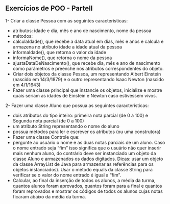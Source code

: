 ## Exercícios de POO - ParteII

1- Criar a classe Pessoa com as seguintes características:
* atributos: idade e dia, mês e ano de nascimento, nome da pessoa
* métodos:
* calculaIdade(), que recebe a data atual em dias, mês e anos e calcula e
armazena no atributo idade a idade atual da pessoa
* informaIdade(), que retorna o valor da idade
* informaNome(), que retorna o nome da pessoa
* ajustaDataDeNascimento(), que recebe dia, mês e ano de nascimento
como parâmetros e preenche nos atributos correspondentes do objeto.
* Criar dois objetos da classe Pessoa, um representando Albert Einstein (nascido
em 14/3/1879) e o outro representando Isaac Newton (nascido em 4/1/1643)
* Fazer uma classe principal que instancie os objetos, inicialize e mostre quais
seriam as idades de Einstein e Newton caso estivessem vivos.

2- Fazer uma classe Aluno que possua as seguintes características:
* dois atributos do tipo inteiro: primeira nota parcial (de 0 a 100) e Segunda
nota parcial (de 0 a 100)
* um atributo String representando o nome do aluno 
* possua métodos para ler e escrever os atributos (ou uma construtora)
* Fazer uma classe Controle que:
* pergunte ao usuário o nome e as duas notas parciais de um aluno. Caso o
nome entrado seja “fim” isso significa que o usuário não quer inserir mais
nenhum aluno, do contrário deve ser instanciado um objeto da classe Aluno e
armazenados os dados digitados.
Dicas: usar um objeto da classe ArrayList de Java para armazenar as
referências para os objetos instanciados). Usar o método equals da classe
String para verificar se o valor do nome entrado é igual a “fim”.
* Calcular, ao final da inserção de todos os alunos, a média da turma, quantos
alunos foram aprovados, quantos foram para a final e quantos foram
reprovados e mostrar os códigos de todos os alunos cujas notas ficaram abaixo
da média da turma.